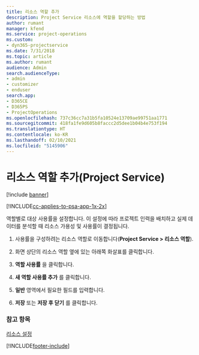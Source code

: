 ```yaml
---
title: 리소스 역할 추가
description: Project Service 리소스에 역할을 할당하는 방법
author: rumant
manager: kfend
ms.service: project-operations
ms.custom:
- dyn365-projectservice
ms.date: 7/31/2018
ms.topic: article
ms.author: rumant
audience: Admin
search.audienceType:
- admin
- customizer
- enduser
search.app:
- D365CE
- D365PS
- ProjectOperations
ms.openlocfilehash: 737c36cc7a31b5fa10524e13709ae99751aa1771
ms.sourcegitcommit: 418fa1fe9d605b8faccc2d5dee1b04b4e753f194
ms.translationtype: HT
ms.contentlocale: ko-KR
ms.lasthandoff: 02/10/2021
ms.locfileid: "5145906"
---
```

# <a name="add-resource-roles-project-service"></a>리소스 역할 추가(Project Service)

[!include [banner](../includes/psa-now-project-operations.md)]

[!INCLUDE[cc-applies-to-psa-app-1x-2x](../includes/cc-applies-to-psa-app-1x-2x.md)]

역할별로 대상 사용률을 설정합니다. 이 설정에 따라 프로젝트 인력을 배치하고 실제 데이터를 분석할 때 리소스 가용성 및 사용률이 결정됩니다.  
  
1.  사용률을 구성하려는 리소스 역할로 이동합니다(**Project Service > 리소스 역할**).  
  
2.  화면 상단의 리소스 역할 옆에 있는 아래쪽 화살표를 클릭합니다.  
  
3.  **역할 사용률** 을 클릭합니다.  
  
4.  **새 역할 사용률 추가** 를 클릭합니다.  
  
5.  **일반** 영역에서 필요한 필드를 입력합니다.  
  
6.  **저장** 또는 **저장 후 닫기** 를 클릭합니다.  
  
### <a name="see-also"></a>참고 항목  
 [리소스 설정](../psa/set-up-resources.md)


[!INCLUDE[footer-include](../includes/footer-banner.md)]